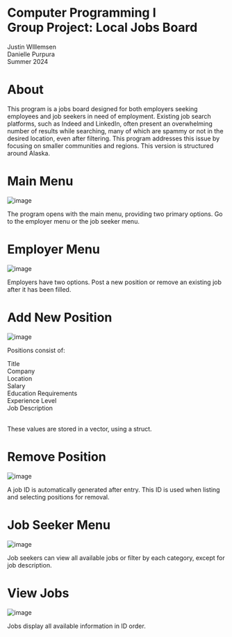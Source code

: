 # Computer Programming I <br> Group Project: Local Jobs Board
Justin WIllemsen<br>
Danielle Purpura<br>
Summer 2024


# About
  This program is a jobs board designed for both employers seeking employees and job seekers in need of employment. Existing job search platforms, such as Indeed and LinkedIn, often present an overwhelming number of results while searching, many of which are spammy or not in the desired location, even after filtering. This program addresses this issue by focusing on smaller communities and regions. This version is structured around Alaska. 


# Main Menu
![image](https://github.com/user-attachments/assets/14289d7e-6101-4503-9b74-f29adae0afd5)

The program opens with the main menu, providing two primary options. Go to the employer menu or the job seeker menu.


# Employer Menu
![image](https://github.com/user-attachments/assets/135535c2-0b08-4f32-aec4-cc80002c9988)

Employers have two options. Post a new position or remove an existing job after it has been filled. 


# Add New Position
![image](https://github.com/user-attachments/assets/95ed808e-1a64-444e-994c-13faa98d0c0f)

Positions consist of:<br>

Title<br>
Company<br>
Location<br>
Salary<br>
Education Requirements<br>
Experience Level<br>
Job Description<br><br>

These values are stored in a vector, using a struct.


# Remove Position
![image](https://github.com/user-attachments/assets/af5c750c-4080-409a-8ef3-3959e48e3504)

A job ID is automatically generated after entry. This ID is used when listing and selecting positions for removal. 


# Job Seeker Menu
![image](https://github.com/user-attachments/assets/9e951ed7-5e69-4964-9aa9-ecdec50e4599)

Job seekers can view all available jobs or filter by each category, except for job description.


# View Jobs
![image](https://github.com/user-attachments/assets/b5a2460d-5f65-4849-a7ce-7fbe9d5ef785)

Jobs display all available information in ID order.
